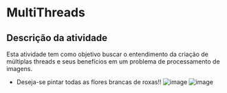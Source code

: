 # MultiThreads

## Descrição da atividade 
Esta atividade tem como objetivo buscar o entendimento da criação de múltiplas threads e seus benefícios em um problema de processamento de imagens.

* Deseja-se pintar todas as flores brancas de roxas!!
  ![image](https://github.com/Lohine/MultiThreads/assets/91105011/869c6f14-f290-4f74-9eb7-e9611af67eb0)
  ![image](https://github.com/Lohine/MultiThreads/assets/91105011/7ec489e2-3b1e-4bc3-a2d2-da92545dfb01)


